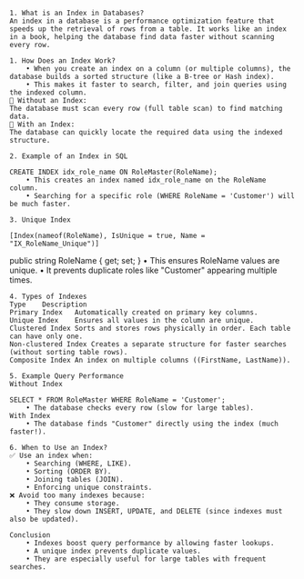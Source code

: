     1. What is an Index in Databases?
    An index in a database is a performance optimization feature that speeds up the retrieval of rows from a table. It works like an index in a book, helping the database find data faster without scanning every row.
    
    1. How Does an Index Work?
        • When you create an index on a column (or multiple columns), the database builds a sorted structure (like a B-tree or Hash index).
        • This makes it faster to search, filter, and join queries using the indexed column.
    🔹 Without an Index:
    The database must scan every row (full table scan) to find matching data.
    🔹 With an Index:
    The database can quickly locate the required data using the indexed structure.
    
    2. Example of an Index in SQL
    
    CREATE INDEX idx_role_name ON RoleMaster(RoleName);
        • This creates an index named idx_role_name on the RoleName column.
        • Searching for a specific role (WHERE RoleName = 'Customer') will be much faster.
    
    3. Unique Index
    
    [Index(nameof(RoleName), IsUnique = true, Name = "IX_RoleName_Unique")]
public string RoleName { get; set; }
        • This ensures RoleName values are unique.
        • It prevents duplicate roles like "Customer" appearing multiple times.
    
    4. Types of Indexes
    Type	Description
    Primary Index	Automatically created on primary key columns.
    Unique Index	Ensures all values in the column are unique.
    Clustered Index	Sorts and stores rows physically in order. Each table can have only one.
    Non-clustered Index	Creates a separate structure for faster searches (without sorting table rows).
    Composite Index	An index on multiple columns ((FirstName, LastName)).
    
    5. Example Query Performance
    Without Index
    
    SELECT * FROM RoleMaster WHERE RoleName = 'Customer';
        • The database checks every row (slow for large tables).
    With Index
        • The database finds "Customer" directly using the index (much faster!).
    
    6. When to Use an Index?
    ✅ Use an index when:
        • Searching (WHERE, LIKE).
        • Sorting (ORDER BY).
        • Joining tables (JOIN).
        • Enforcing unique constraints.
    ❌ Avoid too many indexes because:
        • They consume storage.
        • They slow down INSERT, UPDATE, and DELETE (since indexes must also be updated).
    
    Conclusion
        • Indexes boost query performance by allowing faster lookups.
        • A unique index prevents duplicate values.
        • They are especially useful for large tables with frequent searches.
    
